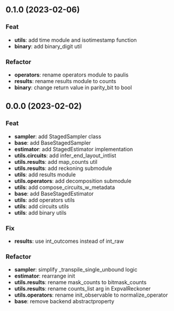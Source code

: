 ## 0.1.0 (2023-02-06)

### Feat

- **utils**: add time module and isotimestamp function
- **binary**: add binary_digit util

### Refactor

- **operators**: rename operators module to paulis
- **results**: rename results module to counts
- **binary**: change return value in parity_bit to bool

## 0.0.0 (2023-02-02)

### Feat

- **sampler**: add StagedSampler class
- **base**: add BaseStagedSampler
- **estimator**: add StagedEstimator implementation
- **utils.circuits**: add infer_end_layout_intlist
- **utils.results**: add map_counts util
- **utils.results**: add reckoning submodule
- **utils**: add results module
- **utils.operators**: add decomposition submodule
- **utils**: add compose_circuits_w_metadata
- **base**: add BaseStagedEstimator
- **utils**: add operators utils
- **utils**: add circuits utils
- **utils**: add binary utils

### Fix

- **results**: use int_outcomes instead of int_raw

### Refactor

- **sampler**: simplify _transpile_single_unbound logic
- **estimator**: rearrange init
- **utils.results**: rename mask_counts to bitmask_counts
- **utils.results**: rename counts_list arg  in ExpvalReckoner
- **utils.operators**: rename init_observable to normalize_operator
- **base**: remove backend abstractproperty
